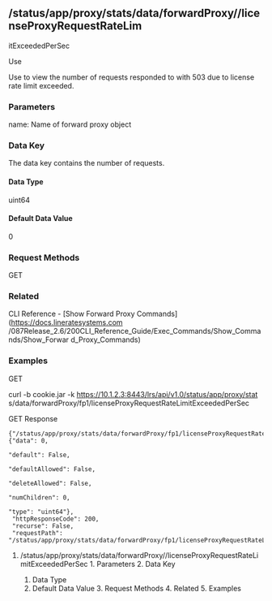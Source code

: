 ## /status/app/proxy/stats/data/forwardProxy/<name>/licenseProxyRequestRateLim
itExceededPerSec

Use

Use to view the number of requests responded to with 503 due to license rate
limit exceeded.

### Parameters

name: Name of forward proxy object

### Data Key

The data key contains the number of requests.

#### Data Type

uint64

#### Default Data Value

0

### Request Methods

GET

### Related

CLI Reference - [Show Forward Proxy Commands](https://docs.lineratesystems.com
/087Release_2.6/200CLI_Reference_Guide/Exec_Commands/Show_Commands/Show_Forwar
d_Proxy_Commands)

### Examples

GET

curl -b cookie.jar -k https://10.1.2.3:8443/lrs/api/v1.0/status/app/proxy/stat
s/data/forwardProxy/fp1/licenseProxyRequestRateLimitExceededPerSec

GET Response

    
    {"/status/app/proxy/stats/data/forwardProxy/fp1/licenseProxyRequestRateLimitExceededPerSec": {"data": 0,
                                                                                                     "default": False,
                                                                                                     "defaultAllowed": False,
                                                                                                     "deleteAllowed": False,
                                                                                                     "numChildren": 0,
                                                                                                     "type": "uint64"},
     "httpResponseCode": 200,
     "recurse": False,
     "requestPath": "/status/app/proxy/stats/data/forwardProxy/fp1/licenseProxyRequestRateLimitExceededPerSec"}
    

  1. /status/app/proxy/stats/data/forwardProxy/<name>/licenseProxyRequestRateLimitExceededPerSec
    1. Parameters
    2. Data Key
      1. Data Type
      2. Default Data Value
    3. Request Methods
    4. Related
    5. Examples

